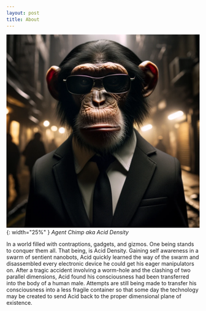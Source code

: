 ```yaml
---
layout: post
title: About
---
```


![Image of Agent Chimp](/images/agent-chimp.png){: width="25%" }
*Agent Chimp aka Acid Density*

In a world filled with contraptions, gadgets, and gizmos.
One being stands to conquer them all.
That being, is Acid Density.
Gaining self awareness in a swarm of sentient nanobots, Acid quickly learned the way of the swarm and disassembled every electronic device he could get his eager manipulators on.
After a tragic accident involving a worm-hole and the clashing of two parallel dimensions, Acid found his consciousness had been transferred into the body of a human male.
Attempts are still being made to transfer his consciousness into a less fragile container so that some day the technology may be created to send Acid back to the proper dimensional plane of existence.
